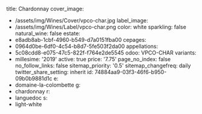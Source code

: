 title: Chardonnay
cover_image:
  - /assets/img/Wines/Cover/vpco-char.jpg
label_image:
  - /assets/img/Wines/Label/vpco-char.png
color: white
sparkling: false
natural_wine: false
estate:
  - e8adb8ab-1cbf-4960-b549-d7a0151fba00
cepages:
  - 0964d0be-6df0-4c54-b8d7-5fe503f2da00
appellations:
  - 5c08cdd8-e075-47c5-822f-f764e2de5545
odoo: VPCO-CHAR
variants:
  -
    millesime: '2019'
    active: true
    price: '7.75'
page_no_index: false
no_follow_links: false
sitemap_priority: '0.5'
sitemap_changefreq: daily
twitter_share_setting: inherit
id: 74884aa9-03f3-46f6-b950-09b0b9881d1c
e:
  - domaine-la-colombette
g:
  - chardonnay
r:
  - languedoc
s:
  - light-white
